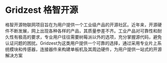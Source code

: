 # Gridzest 格智开源
格智开源物联网项目旨在为用户提供一个工业级产品的开源社区。近年来，开源硬件不断发展，网上出现各种各样的产品，其质量参差不齐。工业产品对可靠性和耐久性有极高的要求，专业用户往往需要树莓派以外的选项，充分掌握源代码，避免认证问题的困扰。Gridzest为这类用户提供一个可靠的选择，通过采用专业片上系统模块和传感器，连接器件来构建单板机及其周边硬件，为用户提供一站式的开源解决方案

